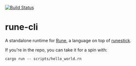 [![Build Status](https://github.com/rune-rs/rune/workflows/Build/badge.svg)](https://github.com/rune-rs/rune/actions)

# rune-cli

A standalone runtime for [Rune], a language on top of [runestick].

If you're in the repo, you can take it for a spin with:

```text
cargo run -- scripts/hello_world.rn
```

[Rune]: https://github.com/rune-rs/rune
[runestick]: https://github.com/rune-rs/rune
